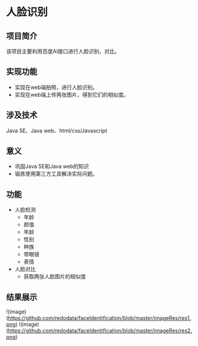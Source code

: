 # 人脸识别
## 项目简介
该项目主要利用百度AI接口进行人脸识别，对比。
## 实现功能
 + 实现在web端拍照，进行人脸识别。
 + 实现在web端上传两张图片，得到它们的相似度。
## 涉及技术
 Java SE、Java web、html/css/Javascript
## 意义
+ 巩固Java SE和Java web的知识
+ 锻炼使用第三方工具解决实际问题。
## 功能
+ 人脸检测
    + 年龄
    + 颜值
    + 年龄
    + 性别
    + 种族
    + 带眼镜
    + 表情
+ 人脸对比
    + 获取两张人脸图片的相似度
## 结果展示
!(image)(https://github.com/redodata/faceIdentification/blob/master/imageRes/res1.png)
!(image)(https://github.com/redodata/faceIdentification/blob/master/imageRes/res2.png)
